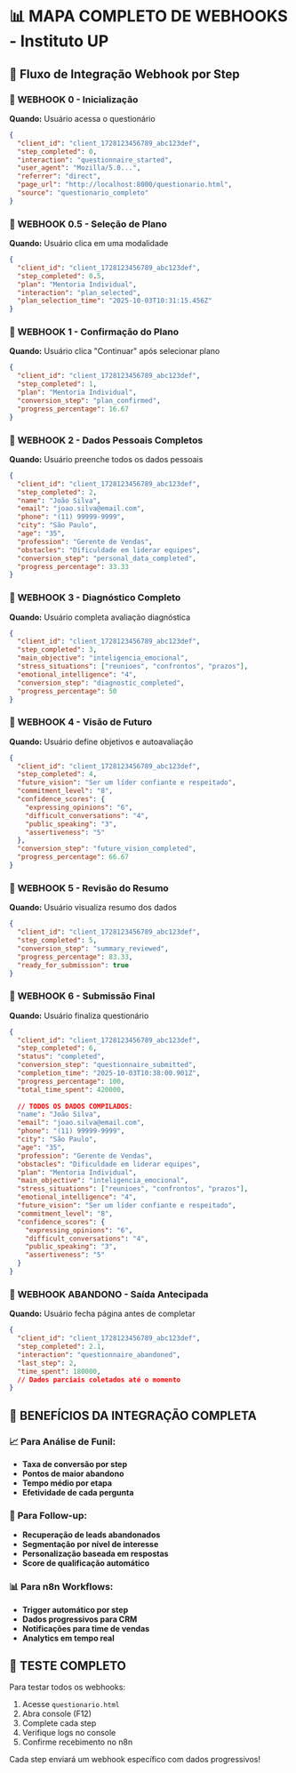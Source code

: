 # 📊 MAPA COMPLETO DE WEBHOOKS - Instituto UP

## 🔄 Fluxo de Integração Webhook por Step

### 📡 **WEBHOOK 0** - Inicialização
**Quando:** Usuário acessa o questionário
```json
{
  "client_id": "client_1728123456789_abc123def",
  "step_completed": 0,
  "interaction": "questionnaire_started",
  "user_agent": "Mozilla/5.0...",
  "referrer": "direct",
  "page_url": "http://localhost:8000/questionario.html",
  "source": "questionario_completo"
}
```

### 📡 **WEBHOOK 0.5** - Seleção de Plano
**Quando:** Usuário clica em uma modalidade
```json
{
  "client_id": "client_1728123456789_abc123def",
  "step_completed": 0.5,
  "plan": "Mentoria Individual",
  "interaction": "plan_selected",
  "plan_selection_time": "2025-10-03T10:31:15.456Z"
}
```

### 📡 **WEBHOOK 1** - Confirmação do Plano
**Quando:** Usuário clica "Continuar" após selecionar plano
```json
{
  "client_id": "client_1728123456789_abc123def",
  "step_completed": 1,
  "plan": "Mentoria Individual",
  "conversion_step": "plan_confirmed",
  "progress_percentage": 16.67
}
```

### 📡 **WEBHOOK 2** - Dados Pessoais Completos
**Quando:** Usuário preenche todos os dados pessoais
```json
{
  "client_id": "client_1728123456789_abc123def",
  "step_completed": 2,
  "name": "João Silva",
  "email": "joao.silva@email.com",
  "phone": "(11) 99999-9999",
  "city": "São Paulo",
  "age": "35",
  "profession": "Gerente de Vendas",
  "obstacles": "Dificuldade em liderar equipes",
  "conversion_step": "personal_data_completed",
  "progress_percentage": 33.33
}
```

### 📡 **WEBHOOK 3** - Diagnóstico Completo
**Quando:** Usuário completa avaliação diagnóstica
```json
{
  "client_id": "client_1728123456789_abc123def",
  "step_completed": 3,
  "main_objective": "inteligencia_emocional",
  "stress_situations": ["reunioes", "confrontos", "prazos"],
  "emotional_intelligence": "4",
  "conversion_step": "diagnostic_completed",
  "progress_percentage": 50
}
```

### 📡 **WEBHOOK 4** - Visão de Futuro
**Quando:** Usuário define objetivos e autoavaliação
```json
{
  "client_id": "client_1728123456789_abc123def",
  "step_completed": 4,
  "future_vision": "Ser um líder confiante e respeitado",
  "commitment_level": "8",
  "confidence_scores": {
    "expressing_opinions": "6",
    "difficult_conversations": "4",
    "public_speaking": "3",
    "assertiveness": "5"
  },
  "conversion_step": "future_vision_completed",
  "progress_percentage": 66.67
}
```

### 📡 **WEBHOOK 5** - Revisão do Resumo
**Quando:** Usuário visualiza resumo dos dados
```json
{
  "client_id": "client_1728123456789_abc123def",
  "step_completed": 5,
  "conversion_step": "summary_reviewed",
  "progress_percentage": 83.33,
  "ready_for_submission": true
}
```

### 📡 **WEBHOOK 6** - Submissão Final
**Quando:** Usuário finaliza questionário
```json
{
  "client_id": "client_1728123456789_abc123def",
  "step_completed": 6,
  "status": "completed",
  "conversion_step": "questionnaire_submitted",
  "completion_time": "2025-10-03T10:38:00.901Z",
  "progress_percentage": 100,
  "total_time_spent": 420000,
  
  // TODOS OS DADOS COMPILADOS:
  "name": "João Silva",
  "email": "joao.silva@email.com",
  "phone": "(11) 99999-9999",
  "city": "São Paulo",
  "age": "35",
  "profession": "Gerente de Vendas",
  "obstacles": "Dificuldade em liderar equipes",
  "plan": "Mentoria Individual",
  "main_objective": "inteligencia_emocional",
  "stress_situations": ["reunioes", "confrontos", "prazos"],
  "emotional_intelligence": "4",
  "future_vision": "Ser um líder confiante e respeitado",
  "commitment_level": "8",
  "confidence_scores": {
    "expressing_opinions": "6",
    "difficult_conversations": "4", 
    "public_speaking": "3",
    "assertiveness": "5"
  }
}
```

### 📡 **WEBHOOK ABANDONO** - Saída Antecipada
**Quando:** Usuário fecha página antes de completar
```json
{
  "client_id": "client_1728123456789_abc123def",
  "step_completed": 2.1,
  "interaction": "questionnaire_abandoned",
  "last_step": 2,
  "time_spent": 180000,
  // Dados parciais coletados até o momento
}
```

## 🎯 **BENEFÍCIOS DA INTEGRAÇÃO COMPLETA**

### 📈 **Para Análise de Funil:**
- **Taxa de conversão por step**
- **Pontos de maior abandono**
- **Tempo médio por etapa**
- **Efetividade de cada pergunta**

### 🎪 **Para Follow-up:**
- **Recuperação de leads abandonados**
- **Segmentação por nível de interesse**
- **Personalização baseada em respostas**
- **Score de qualificação automático**

### 📊 **Para n8n Workflows:**
- **Trigger automático por step**
- **Dados progressivos para CRM**
- **Notificações para time de vendas**
- **Analytics em tempo real**

## 🚀 **TESTE COMPLETO**

Para testar todos os webhooks:
1. Acesse `questionario.html`
2. Abra console (F12)
3. Complete cada step
4. Verifique logs no console
5. Confirme recebimento no n8n

Cada step enviará um webhook específico com dados progressivos!